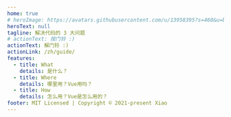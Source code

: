 ```yaml
---
home: true
# heroImage: https://avatars.githubusercontent.com/u/13958395?s=460&u=b30a9731e3748ced50e5b17402ab59f15f59ae05&v=4
heroText: null
tagline: 解决代码的 3 大问题
# actionText: 按门铃 :)
actionText: 解门铃 :)
actionLink: /zh/guide/
features: 
  - title: What
    details: 是什么？
  - title: Where
    details: 哪里用？Vue用吗？
  - title: How
    details: 怎么用？Vue是怎么用的？
footer: MIT Licensed | Copyright © 2021-present Xiao
---
```

